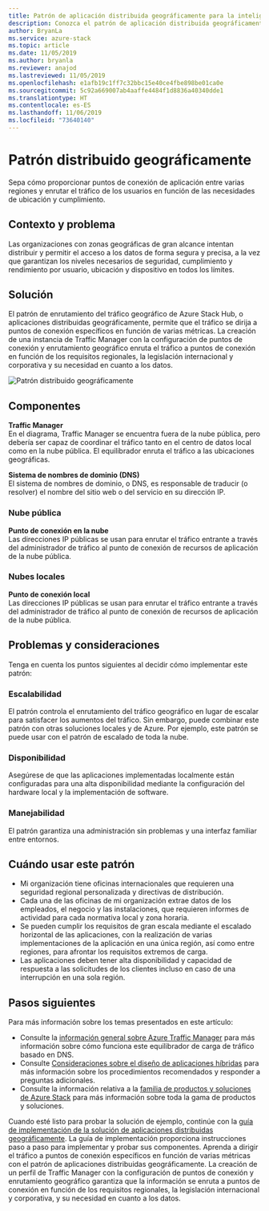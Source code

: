 ```yaml
---
title: Patrón de aplicación distribuida geográficamente para la inteligencia perimetral con Azure y Azure Stack Hub
description: Conozca el patrón de aplicación distribuida geográficamente para la inteligencia perimetral mediante Azure y Azure Stack Hub.
author: BryanLa
ms.service: azure-stack
ms.topic: article
ms.date: 11/05/2019
ms.author: bryanla
ms.reviewer: anajod
ms.lastreviewed: 11/05/2019
ms.openlocfilehash: e1afb19c1ff7c32bbc15e40ce4fbe898be01ca0e
ms.sourcegitcommit: 5c92a669007ab4aaffe4484f1d8836a40340dde1
ms.translationtype: HT
ms.contentlocale: es-ES
ms.lasthandoff: 11/06/2019
ms.locfileid: "73640140"
---
```

# <a name="geo-distributed-pattern"></a>Patrón distribuido geográficamente

Sepa cómo proporcionar puntos de conexión de aplicación entre varias regiones y enrutar el tráfico de los usuarios en función de las necesidades de ubicación y cumplimiento.

## <a name="context-and-problem"></a>Contexto y problema

Las organizaciones con zonas geográficas de gran alcance intentan distribuir y permitir el acceso a los datos de forma segura y precisa, a la vez que garantizan los niveles necesarios de seguridad, cumplimiento y rendimiento por usuario, ubicación y dispositivo en todos los límites.

## <a name="solution"></a>Solución

El patrón de enrutamiento del tráfico geográfico de Azure Stack Hub, o aplicaciones distribuidas geográficamente, permite que el tráfico se dirija a puntos de conexión específicos en función de varias métricas. La creación de una instancia de Traffic Manager con la configuración de puntos de conexión y enrutamiento geográfico enruta el tráfico a puntos de conexión en función de los requisitos regionales, la legislación internacional y corporativa y su necesidad en cuanto a los datos.

![Patrón distribuido geográficamente](media/pattern-geo-distributed/geo-distribution.png)

## <a name="components"></a>Componentes

**Traffic Manager**  
En el diagrama, Traffic Manager se encuentra fuera de la nube pública, pero debería ser capaz de coordinar el tráfico tanto en el centro de datos local como en la nube pública. El equilibrador enruta el tráfico a las ubicaciones geográficas.

**Sistema de nombres de dominio (DNS)**  
El sistema de nombres de dominio, o DNS, es responsable de traducir (o resolver) el nombre del sitio web o del servicio en su dirección IP.

### <a name="public-cloud"></a>Nube pública

**Punto de conexión en la nube**  
Las direcciones IP públicas se usan para enrutar el tráfico entrante a través del administrador de tráfico al punto de conexión de recursos de aplicación de la nube pública.  

### <a name="local-clouds"></a>Nubes locales

**Punto de conexión local**  
Las direcciones IP públicas se usan para enrutar el tráfico entrante a través del administrador de tráfico al punto de conexión de recursos de aplicación de la nube pública.

## <a name="issues-and-considerations"></a>Problemas y consideraciones

Tenga en cuenta los puntos siguientes al decidir cómo implementar este patrón:

### <a name="scalability"></a>Escalabilidad

El patrón controla el enrutamiento del tráfico geográfico en lugar de escalar para satisfacer los aumentos del tráfico. Sin embargo, puede combinar este patrón con otras soluciones locales y de Azure. Por ejemplo, este patrón se puede usar con el patrón de escalado de toda la nube.

### <a name="availability"></a>Disponibilidad

Asegúrese de que las aplicaciones implementadas localmente están configuradas para una alta disponibilidad mediante la configuración del hardware local y la implementación de software.

### <a name="manageability"></a>Manejabilidad

El patrón garantiza una administración sin problemas y una interfaz familiar entre entornos.

## <a name="when-to-use-this-pattern"></a>Cuándo usar este patrón

- Mi organización tiene oficinas internacionales que requieren una seguridad regional personalizada y directivas de distribución.
- Cada una de las oficinas de mi organización extrae datos de los empleados, el negocio y las instalaciones, que requieren informes de actividad para cada normativa local y zona horaria.
- Se pueden cumplir los requisitos de gran escala mediante el escalado horizontal de las aplicaciones, con la realización de varias implementaciones de la aplicación en una única región, así como entre regiones, para afrontar los requisitos extremos de carga.
- Las aplicaciones deben tener alta disponibilidad y capacidad de respuesta a las solicitudes de los clientes incluso en caso de una interrupción en una sola región.

## <a name="next-steps"></a>Pasos siguientes

Para más información sobre los temas presentados en este artículo:
- Consulte la [información general sobre Azure Traffic Manager](/azure/traffic-manager/traffic-manager-overview) para más información sobre cómo funciona este equilibrador de carga de tráfico basado en DNS.
- Consulte [Consideraciones sobre el diseño de aplicaciones híbridas](overview-app-design-considerations.md) para más información sobre los procedimientos recomendados y responder a preguntas adicionales.
- Consulte la información relativa a la [familia de productos y soluciones de Azure Stack](/azure-stack) para más información sobre toda la gama de productos y soluciones.

Cuando esté listo para probar la solución de ejemplo, continúe con la [guía de implementación de la solución de aplicaciones distribuidas geográficamente](solution-deployment-guide-geo-distributed.md). La guía de implementación proporciona instrucciones paso a paso para implementar y probar sus componentes. Aprenda a dirigir el tráfico a puntos de conexión específicos en función de varias métricas con el patrón de aplicaciones distribuidas geográficamente. La creación de un perfil de Traffic Manager con la configuración de puntos de conexión y enrutamiento geográfico garantiza que la información se enruta a puntos de conexión en función de los requisitos regionales, la legislación internacional y corporativa, y su necesidad en cuanto a los datos.